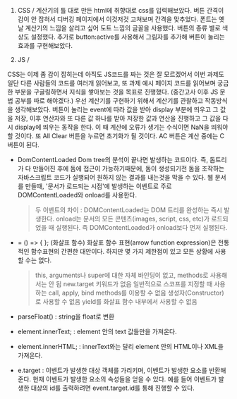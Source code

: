 1. CSS / 계산기의 틀 대로 만든 html에 취향대로 css를 입력해보았다. 버튼 간격이 감이 안 잡혀서 디버깅 페이지에서 이것저것 고쳐보며 간격을 맞추었다. 폰트는 옛날 계산기의 느낌을 살리고 싶어 도트 느낌의 글꼴을 사용했다. 버튼의 종류 별로 색상도 설정했다. 추가로 button:active를 사용해서 그림자를 추가해 버튼이 눌리는 효과를 구현해보았다.

2. JS /

CSS는 이제 좀 감이 잡히는데 아직도 JS코드를 짜는 것은 잘 모르겠어서 이번 과제도 일단 다른 사람들의 코드를 여러개 읽어보고, 또 과제 예시 페이지 코드를 읽어보며 궁금한 부분을 구글링하면서 지식을 쌓아보는 것을 목표로 진행했다. (중간고사 이후 JS 문법 공부를 따로 해야겠다.)
우선 계산기를 구현하기 위해서 계산기를 관찰하고 작동방식을 생각해보았다. 버튼이 눌리는 event에 따라 값을 받아 display 부분에 띄우고 그 값을 저장, 이후 연산자와 또 다른 값 하나를 받아 저장한 값과 연산을 진행하고 그 값을 다시 display에 띄우는 동작을 한다. 이 때 계산에 오류가 생기는 수식이면 NaN을 띄워야 할 것이다. 또 All Clear 버튼을 누르면 초기화가 될 것이다. AC 버튼은 계산 중에는 C 버튼이 된다.

- DomContentLoaded
  Dom tree의 분석이 끝나면 발생하는 코드이다. 즉, 돔트리가 다 만들어진 후에 돔에 접근이 가능하기때문에, 돔이 생성되기전 돔을 조작하는 자바스크립트 코드가 실행되어 원하지 않는 결과를 내는것을 막을 수 있다. 웹 문서를 만들때, '문서가 로드되는 시점'에 발생하는 이벤트로 주로 DOMContentLoaded와 onload를 사용한다.

  > 두 이벤트의 차이 : DOMContentLoaded는 DOM 트리를 완성하는 즉시 발생한다. onload는 문서의 모든 콘텐츠(images, script, css, etc)가 로드되었을 때 실행된다. 즉 DOMContentLoaded가 onload보다 먼저 실행된다.

- = () => { }; (화살표 함수)
  화살표 함수 표현(arrow function expression)은 전통적인 함수표현의 간편한 대안이다.
  하지만 몇 가지 제한점이 있고 모든 상황에 사용할 수는 없다.

  > this, arguments나 super에 대한 자체 바인딩이 없고, methods로 사용해서는 안 됨
  > new.target 키워드가 없음
  > 일반적으로 스코프를 지정할 때 사용하는 call, apply, bind methods를 이용할 수 없음
  > 생성자(Constructor)로 사용할 수 없음
  > yield를 화살표 함수 내부에서 사용할 수 없음

- parseFloat() : string을 float로 변환

- element.innerText; : element 안의 text 값들만을 가져온다.
- element.innerHTML; : innerText와는 달리 element 안의 HTML이나 XML을 가져온다.

- e.target : 이벤트가 발생한 대상 객체를 가리키며, 이벤트가 발생한 요소를 반환해준다. 현재 이벤트가 발생한 요소의 속성들을 얻을 수 있다. 예를 들어 이벤트가 발생한 대상의 id를 출력하려면 event.target.id를 통해 진행할 수 있다.
